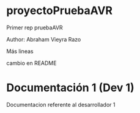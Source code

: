 # proyectoPruebaAVR
Primer rep pruebaAVR

Author: Abraham Vieyra Razo

Más lineas


cambio en README

# Documentación 1 (Dev 1)
Documentacion referente al desarrollador 1


